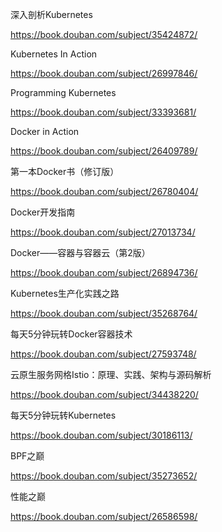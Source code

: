 深入剖析Kubernetes

https://book.douban.com/subject/35424872/

Kubernetes In Action

https://book.douban.com/subject/26997846/

Programming Kubernetes

https://book.douban.com/subject/33393681/

Docker in Action

https://book.douban.com/subject/26409789/

第一本Docker书（修订版）

https://book.douban.com/subject/26780404/

Docker开发指南

https://book.douban.com/subject/27013734/

Docker——容器与容器云（第2版）

https://book.douban.com/subject/26894736/


Kubernetes生产化实践之路

https://book.douban.com/subject/35268764/

每天5分钟玩转Docker容器技术

https://book.douban.com/subject/27593748/


云原生服务网格Istio：原理、实践、架构与源码解析

https://book.douban.com/subject/34438220/

每天5分钟玩转Kubernetes

https://book.douban.com/subject/30186113/

BPF之巅

https://book.douban.com/subject/35273652/

性能之巅

https://book.douban.com/subject/26586598/